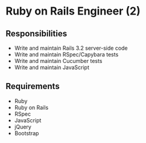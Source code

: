 # Ruby on Rails Engineer (2)

## Responsibilities

* Write and maintain Rails 3.2 server-side code
* Write and maintain RSpec/Capybara tests
* Write and maintain Cucumber tests
* Write and maintain JavaScript

## Requirements

* Ruby
* Ruby on Rails
* RSpec
* JavaScript
* jQuery
* Bootstrap
